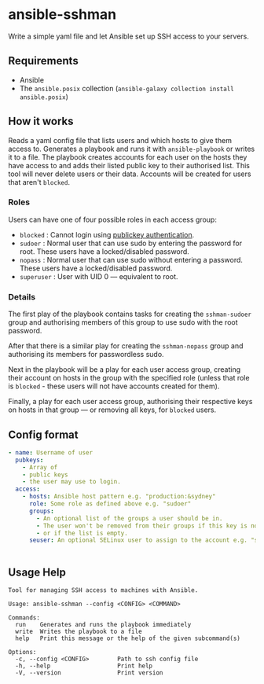 # ansible-sshman

Write a simple yaml file and let Ansible set up SSH access to your servers.

## Requirements

+ Ansible
+ The `ansible.posix` collection (`ansible-galaxy collection install ansible.posix`)

## How it works

Reads a yaml config file that lists users and which hosts to give them access to.
Generates a playbook and runs it with `ansible-playbook` or writes it to a file.
The playbook creates accounts for each user on the hosts they have access to and adds their listed public key to their authorised list.
This tool will never delete users or their data. Accounts will be created for users that aren't `blocked`.

### Roles

Users can have one of four possible roles in each access group:
+ `blocked` : Cannot login using [publickey authentication](https://www.ssh.com/academy/ssh/public-key-authentication).
+ `sudoer` : Normal user that can use sudo by entering the password for root. These users have a locked/disabled password.
+ `nopass` : Normal user that can use sudo without entering a password. These users have a locked/disabled password.
+ `superuser` : User with UID 0 — equivalent to root.

### Details

The first play of the playbook contains tasks for creating the `sshman-sudoer` group and authorising members of this group to use sudo with the root password.

After that there is a similar play for creating the `sshman-nopass` group and authorising its members for passwordless sudo.

Next in the playbook will be a play for each user access group, creating their account on hosts in the group with the specified role (unless that role is `blocked` - these users will not have accounts created for them).

Finally, a play for each user access group, authorising their respective keys on hosts in that group — or removing all keys, for `blocked` users.

## Config format

```yaml
- name: Username of user
  pubkeys:
    - Array of
    - public keys
    - the user may use to login.
  access: 
    - hosts: Ansible host pattern e.g. "production:&sydney"
      role: Some role as defined above e.g. "sudoer"
      groups:
        - An optional list of the groups a user should be in.
        - The user won't be removed from their groups if this key is not specified
        - or if the list is empty.
      seuser: An optional SELinux user to assign to the account e.g. "sysadm_u". Wont be changed if the user already exists.
      
```

## Usage Help

```
Tool for managing SSH access to machines with Ansible.

Usage: ansible-sshman --config <CONFIG> <COMMAND>

Commands:
  run    Generates and runs the playbook immediately
  write  Writes the playbook to a file
  help   Print this message or the help of the given subcommand(s)

Options:
  -c, --config <CONFIG>        Path to ssh config file
  -h, --help                   Print help
  -V, --version                Print version
```
